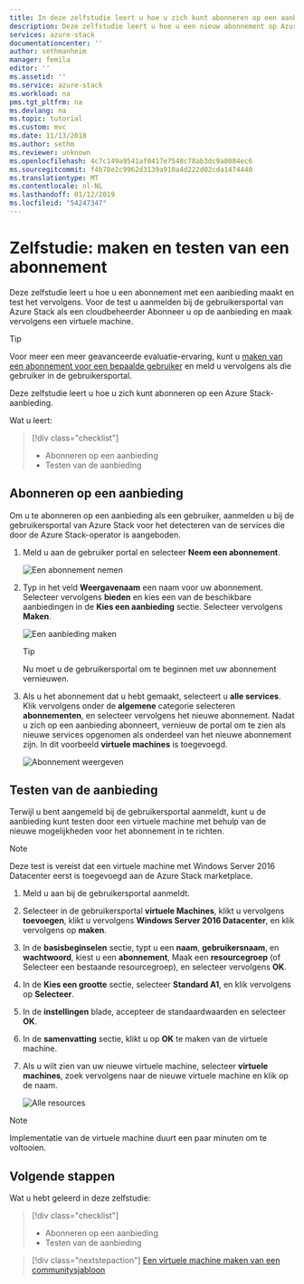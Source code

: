 ```yaml
---
title: In deze zelfstudie leert u hoe u zich kunt abonneren op een aanbieding van Azure Stack | Microsoft Docs
description: Deze zelfstudie leert u hoe u een nieuw abonnement op Azure Stack-services maken en testen van de aanbieding door te maken van een virtuele testmachine.
services: azure-stack
documentationcenter: ''
author: sethmanheim
manager: femila
editor: ''
ms.assetid: ''
ms.service: azure-stack
ms.workload: na
pms.tgt_pltfrm: na
ms.devlang: na
ms.topic: tutorial
ms.custom: mvc
ms.date: 11/13/2018
ms.author: sethm
ms.reviewer: unknown
ms.openlocfilehash: 4c7c149a9541af0417e7548c78ab3dc9a8084ec6
ms.sourcegitcommit: f4b78e2c9962d3139a910a4d222d02cda1474440
ms.translationtype: MT
ms.contentlocale: nl-NL
ms.lasthandoff: 01/12/2019
ms.locfileid: "54247347"
---
```

# <a name="tutorial-create-and-test-a-subscription"></a>Zelfstudie: maken en testen van een abonnement

Deze zelfstudie leert u hoe u een abonnement met een aanbieding maakt en test het vervolgens. Voor de test u aanmelden bij de gebruikersportal van Azure Stack als een cloudbeheerder Abonneer u op de aanbieding en maak vervolgens een virtuele machine.

> [!TIP]
> Voor meer een meer geavanceerde evaluatie-ervaring, kunt u [maken van een abonnement voor een bepaalde gebruiker](../azure-stack-subscribe-plan-provision-vm.md#create-a-subscription-as-a-cloud-operator) en meld u vervolgens als die gebruiker in de gebruikersportal. 

Deze zelfstudie leert u hoe u zich kunt abonneren op een Azure Stack-aanbieding.

Wat u leert:

> [!div class="checklist"]
> * Abonneren op een aanbieding 
> * Testen van de aanbieding

## <a name="subscribe-to-an-offer"></a>Abonneren op een aanbieding

Om u te abonneren op een aanbieding als een gebruiker, aanmelden u bij de gebruikersportal van Azure Stack voor het detecteren van de services die door de Azure Stack-operator is aangeboden.

1. Meld u aan de gebruiker portal en selecteer **Neem een abonnement**.

   ![Een abonnement nemen](media/azure-stack-subscribe-services/get-subscription.png)

2. Typ in het veld **Weergavenaam** een naam voor uw abonnement. Selecteer vervolgens **bieden** en kies een van de beschikbare aanbiedingen in de **Kies een aanbieding** sectie. Selecteer vervolgens **Maken**.

   ![Een aanbieding maken](media/azure-stack-subscribe-services/create-subscription.png)

   > [!TIP]
   > Nu moet u de gebruikersportal om te beginnen met uw abonnement vernieuwen.

3. Als u het abonnement dat u hebt gemaakt, selecteert u **alle services**. Klik vervolgens onder de **algemene** categorie selecteren **abonnementen**, en selecteer vervolgens het nieuwe abonnement. Nadat u zich op een aanbieding abonneert, vernieuw de portal om te zien als nieuwe services opgenomen als onderdeel van het nieuwe abonnement zijn. In dit voorbeeld **virtuele machines** is toegevoegd.

   ![Abonnement weergeven](media/azure-stack-subscribe-services/view-subscription.png)

## <a name="test-the-offer"></a>Testen van de aanbieding

Terwijl u bent aangemeld bij de gebruikersportal aanmeldt, kunt u de aanbieding kunt testen door een virtuele machine met behulp van de nieuwe mogelijkheden voor het abonnement in te richten. 

> [!NOTE]
> Deze test is vereist dat een virtuele machine met Windows Server 2016 Datacenter eerst is toegevoegd aan de Azure Stack marketplace. 

1. Meld u aan bij de gebruikersportal aanmeldt.

2. Selecteer in de gebruikersportal **virtuele Machines**, klikt u vervolgens **toevoegen**, klikt u vervolgens **Windows Server 2016 Datacenter**, en klik vervolgens op **maken**.

3. In de **basisbeginselen** sectie, typt u een **naam**, **gebruikersnaam**, en **wachtwoord**, kiest u een **abonnement**, Maak een **resourcegroep** (of Selecteer een bestaande resourcegroep), en selecteer vervolgens **OK**.

4. In de **Kies een grootte** sectie, selecteer **Standard A1**, en klik vervolgens op **Selecteer**.  

5. In de **instellingen** blade, accepteer de standaardwaarden en selecteer **OK**.

6. In de **samenvatting** sectie, klikt u op **OK** te maken van de virtuele machine.  

7. Als u wilt zien van uw nieuwe virtuele machine, selecteer **virtuele machines**, zoek vervolgens naar de nieuwe virtuele machine en klik op de naam.

    ![Alle resources](media/azure-stack-subscribe-services/view-vm.png)

> [!NOTE]
> Implementatie van de virtuele machine duurt een paar minuten om te voltooien.


## <a name="next-steps"></a>Volgende stappen

Wat u hebt geleerd in deze zelfstudie:

> [!div class="checklist"]
> * Abonneren op een aanbieding 
> * Testen van de aanbieding


> [!div class="nextstepaction"]
> [Een virtuele machine maken van een communitysjabloon](azure-stack-create-vm-template.md)